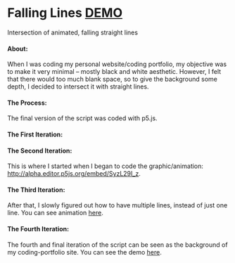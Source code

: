 # Falling Lines [DEMO](https://youtu.be/04P3sSzXWXE)
Intersection of animated, falling straight lines

#### About: 
When I was coding my personal website/coding portfolio, my objective was to make it very minimal – mostly black and white aesthetic. However, I felt that there would too much blank space, so to give the background some depth, I decided to intersect it with straight lines.

#### The Process: 
The final version of the script was coded with p5.js.

#### The First Iteration:

#### The Second Iteration:
This is where I started when I began to code the graphic/animation: http://alpha.editor.p5js.org/embed/SyzL29I_z.

#### The Third Iteration:
After that, I slowly figured out how to have multiple lines, instead of just one line. You can see animation [here](https://editor.p5js.org/full/Hk0n3qI_z).

#### The Fourth Iteration:
The fourth and final iteration of the script can be seen as the background of my coding-portfolio site. You can see the demo [here](https://youtu.be/04P3sSzXWXE).
